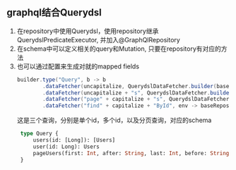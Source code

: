 ## graphql结合Querydsl
1. 在repository中使用Querydsl，使用repository继承QuerydslPredicateExecutor, 并加入@GraphQlRepository
2. 在schema中可以定义相关的query和Mutation, 只要在repository有对应的方法
3. 也可以通过配置来生成对就的mapped fields
    ```java
    builder.type("Query", b -> b
            .dataFetcher(uncapitalize, QuerydslDataFetcher.builder(baseRepository).single())
            .dataFetcher(uncapitalize + "s", QuerydslDataFetcher.builder(baseRepository).many())
            .dataFetcher("page" + capitalize + "s", QuerydslDataFetcher.builder(baseRepository).sortBy(Sort.by(Sort.Direction.DESC,"id")).scrollable())
            .dataFetcher("find" + capitalize + "ById", env -> baseRepository.findById(env.getArgument("id")).orElse(null))
    ```
   这是三个查询，分别是单个id，多个id，以及分页查询，对应的schema
   ```graphql
    type Query {
        users(id: [Long]): [Users]
        user(id: Long): Users
        pageUsers(first: Int, after: String, last: Int, before: String): UsersConnection
    }
   ```
